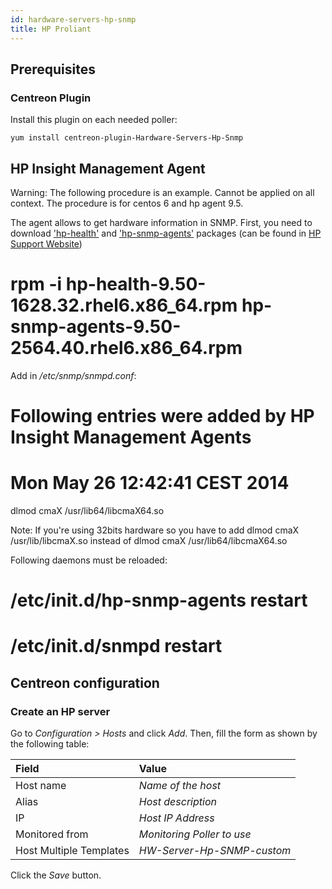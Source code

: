 ```yaml
---
id: hardware-servers-hp-snmp
title: HP Proliant
---
```


## Prerequisites

### Centreon Plugin

Install this plugin on each needed poller:

``` shell
yum install centreon-plugin-Hardware-Servers-Hp-Snmp
```

## HP Insight Management Agent

Warning: The following procedure is an example. Cannot be applied on all
context. The procedure is for centos 6 and hp agent 9.5.

The agent allows to get hardware information in SNMP. First, you need to
download ['hp-health'](https://support.hpe.com/hpsc/swd/public/detail?swItemId=MTX_c34b79933bcf4a6e89dc89df27) and ['hp-snmp-agents'](https://support.hpe.com/hpsc/swd/public/detail?swItemId=MTX_fe93eb05acc0417e95e177c0e7) packages (can be found in [HP Support
Website](https://support.hpe.com/hpsc/swd/public/))

# rpm -i hp-health-9.50-1628.32.rhel6.x86_64.rpm hp-snmp-agents-9.50-2564.40.rhel6.x86_64.rpm

Add in */etc/snmp/snmpd.conf*:

# Following entries were added by HP Insight Management Agents
#      Mon May 26 12:42:41 CEST 2014
dlmod cmaX /usr/lib64/libcmaX64.so

Note: If you're using 32bits hardware so you have to add dlmod cmaX
/usr/lib/libcmaX.so instead of dlmod cmaX /usr/lib64/libcmaX64.so

Following daemons must be reloaded:

# /etc/init.d/hp-snmp-agents restart
# /etc/init.d/snmpd restart

## Centreon configuration

### Create an HP server

Go to *Configuration \> Hosts* and click *Add*. Then, fill the form as shown by
the following table:

| Field                   | Value                      |
| :---------------------- | :------------------------- |
| Host name               | *Name of the host*         |
| Alias                   | *Host description*         |
| IP                      | *Host IP Address*          |
| Monitored from          | *Monitoring Poller to use* |
| Host Multiple Templates | *HW-Server-Hp-SNMP-custom* |

Click the *Save* button.
